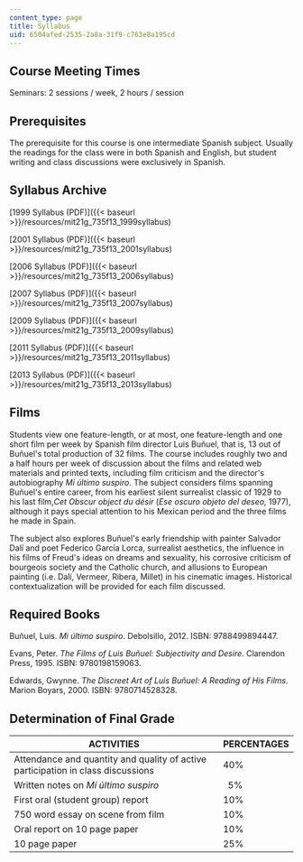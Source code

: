 ```yaml
---
content_type: page
title: Syllabus
uid: 6504afed-2535-2a8a-31f9-c763e8a195cd
---
```


Course Meeting Times
--------------------

Seminars: 2 sessions / week, 2 hours / session

Prerequisites
-------------

The prerequisite for this course is one intermediate Spanish subject. Usually the readings for the class were in both Spanish and English, but student writing and class discussions were exclusively in Spanish.

Syllabus Archive
----------------

[1999 Syllabus (PDF)]({{< baseurl >}}/resources/mit21g_735f13_1999syllabus)

[2001 Syllabus (PDF)]({{< baseurl >}}/resources/mit21g_735f13_2001syllabus)

[2006 Syllabus (PDF)]({{< baseurl >}}/resources/mit21g_735f13_2006syllabus)

[2007 Syllabus (PDF)]({{< baseurl >}}/resources/mit21g_735f13_2007syllabus)

[2009 Syllabus (PDF)]({{< baseurl >}}/resources/mit21g_735f13_2009syllabus)

[2011 Syllabus (PDF)]({{< baseurl >}}/resources/mit21g_735f13_2011syllabus)

[2013 Syllabus (PDF)]({{< baseurl >}}/resources/mit21g_735f13_2013syllabus)

Films
-----

Students view one feature-length, or at most, one feature-length and one short film per week by Spanish film director Luis Buñuel, that is, 13 out of Buñuel's total production of 32 films. The course includes roughly two and a half hours per week of discussion about the films and related web materials and printed texts, including film criticism and the director's autobiography _Mi último suspiro_. The subject considers films spanning Buñuel's entire career, from his earliest silent surrealist classic of 1929 to his last film,_Cet Obscur object du désir_ (_Ese oscuro objeto del deseo_, 1977), although it pays special attention to his Mexican period and the three films he made in Spain.

The subject also explores Buñuel's early friendship with painter Salvador Dalí and poet Federico García Lorca, surrealist aesthetics, the influence in his films of Freud's ideas on dreams and sexuality, his corrosive criticism of bourgeois society and the Catholic church, and allusions to European painting (i.e. Dalí, Vermeer, Ribera, Millet) in his cinematic images. Historical contextualization will be provided for each film discussed.

Required Books
--------------

Buñuel, Luis. _Mi último suspiro_. Debolsillo, 2012. ISBN: 9788499894447.

Evans, Peter. _The Films of Luis Buñuel: Subjectivity and Desire_. Clarendon Press, 1995. ISBN: 9780198159063.

Edwards, Gwynne. _The Discreet Art of Luis Buñuel: A Reading of His Films_. Marion Boyars, 2000. ISBN: 9780714528328.

Determination of Final Grade
----------------------------

| ACTIVITIES | PERCENTAGES |
| --- | --- |
| Attendance and quantity and quality of active participation in class discussions | 40% |
| Written notes on _Mí último suspiro_ |   5% |
| First oral (student group) report | 10% |
| 750 word essay on scene from film | 10% |
| Oral report on 10 page paper | 10% |
| 10 page paper | 25%